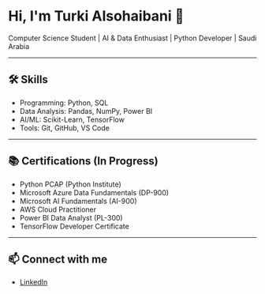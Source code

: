 # Hi, I'm Turki Alsohaibani 👋
Computer Science Student | AI & Data Enthusiast | Python Developer | Saudi Arabia

---

## 🛠 Skills
- Programming: Python, SQL
- Data Analysis: Pandas, NumPy, Power BI
- AI/ML: Scikit-Learn, TensorFlow
- Tools: Git, GitHub, VS Code

---

## 📚 Certifications (In Progress)
- Python PCAP (Python Institute)
- Microsoft Azure Data Fundamentals (DP-900)
- Microsoft AI Fundamentals (AI-900)
- AWS Cloud Practitioner
- Power BI Data Analyst (PL-300)
- TensorFlow Developer Certificate

---

## 📫 Connect with me
- [LinkedIn](https://www.linkedin.com/in/turkialsohaibani)
